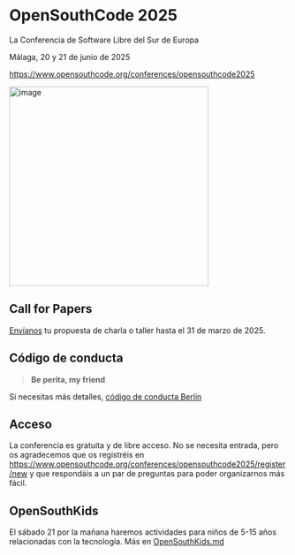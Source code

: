 # OpenSouthCode 2025

La Conferencia de Software Libre del Sur de Europa

Málaga, 20 y 21 de junio de 2025

https://www.opensouthcode.org/conferences/opensouthcode2025

<img width="361" alt="image" src="https://github.com/opensouthcode/2024/assets/579705/524fc1cc-fa08-47fc-9b0a-ab4e34855e90">

## Call for Papers

[Envíanos](https://www.opensouthcode.org/conferences/opensouthcode2025/program/proposals/new) tu propuesta de charla o taller hasta el 31 de marzo de 2025.

## Código de conducta

> **Be perita, my friend**

Si necesitas más detalles, [código de conducta Berlín](https://berlincodeofconduct.org/es/)

## Acceso

La conferencia es gratuita y de libre acceso.
No se necesita entrada, pero os agradecemos que os registréis
en https://www.opensouthcode.org/conferences/opensouthcode2025/register/new y que respondáis a un par de preguntas
para poder organizarnos más fácil.

## OpenSouthKids

El sábado 21 por la mañana haremos actividades para niños de 5-15 años relacionadas con la tecnología. Más en [OpenSouthKids.md](OpenSouthKids.md)
